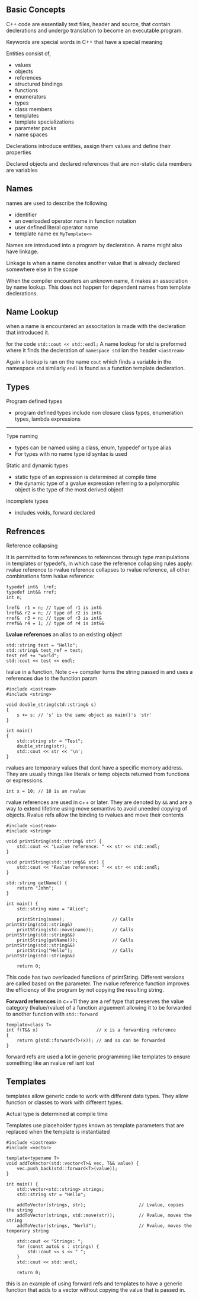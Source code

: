 ## Basic Concepts
C++ code are essentially text files, header and source, that contain declerations and undergo translation to become an executable program. 

Keywords are special words in C++ that have a special meaning

Entities consist of,
-  values
-  objects
-  references
-  structured bindings
-  functions
-  enumerators
-  types
-  class members
-  templates
-  template specializations
-  parameter packs
-  name spaces

Declerations introduce entities, assign them values and define their properties

Declared objects and declared references that are non-static data members are variables

## Names
names are used to describe the following
- identifier
- an overloaded operator name in function notation
- user defined literal operator name
- template name ex `MyTemplate<>`
  
Names are introduced into a program by decleration. A name might also have linkage.

Linkage is when a name denotes another value that is already declared somewhere else in the scope

When the compiler encounters an unknown name, it makes an association by name lookup. This does not happen for dependent names from template declerations. 

## Name Lookup
when a name is encountered an associtation is made with the decleration that introduced it.

for the code `std::cout << std::endl;`
A name lookup for std is preformed where it finds the decleration of `namespace std` ion the header `<iostream>`

Again a lookup is ran on the name `cout` which finds a variable in the namespace `std` similarly `endl` is found as a function template decleration. 

## Types

Program defined types
- program defined types include non closure class types, enumeration types, lambda expressions
****
Type naming
- types can be named using a class, enum, typpedef or type alias
- For types with no name type id syntax is used

Static and dynamic types
- static type of an expression is determined at compile time
- the dynamic type of a gvalue expression referring to a polymorphic object is the type of the most derived object

incomplete types
- includes voids, forward declared
   
## Refrences
 Reference collapsing

It is permitted to form references to references through type manipulations in templates or typedefs, in which case the reference collapsing rules apply: rvalue reference to rvalue reference collapses to rvalue reference, all other combinations form lvalue reference:

```
typedef int&  lref;
typedef int&& rref;
int n;
 
lref&  r1 = n; // type of r1 is int&
lref&& r2 = n; // type of r2 is int&
rref&  r3 = n; // type of r3 is int&
rref&& r4 = 1; // type of r4 is int&&
```

**Lvalue references**
an alias to an existing object
```
std::string test = "Hello";
std::string& test_ref = test;
test_ref += "world";
std::cout << test << endl;
```

lvalue in a function, Note c++ compiler turns the string passed in and uses a references due to the function param
```
#include <iostream>
#include <string>
 
void double_string(std::string& s)
{
    s += s; // 's' is the same object as main()'s 'str'
}
 
int main()
{
    std::string str = "Test";
    double_string(str);
    std::cout << str << '\n';
}
```

rvalues are temporary values that dont have a specific memory address. They are usually things like literals or temp objects returned from functions or expressions.
```
int x = 10; // 10 is an rvalue
```
rvalue references are used in c++ or later. They are denoted by `&&` and are a way to extend lifetime using move semantivs to avoid uneeded copying of objects. Rvalue refs allow the binding to rvalues and move their contents
```
#include <iostream>
#include <string>

void printString(std::string& str) {
    std::cout << "Lvalue reference: " << str << std::endl;
}

void printString(std::string&& str) {
    std::cout << "Rvalue reference: " << str << std::endl;
}

std::string getName() {
    return "John";
}

int main() {
    std::string name = "Alice";

    printString(name);                  // Calls printString(std::string&)
    printString(std::move(name));       // Calls printString(std::string&&)
    printString(getName());             // Calls printString(std::string&&)
    printString("Hello");               // Calls printString(std::string&&)

    return 0;
```
This code has two overloaded functions of printString. Different versions are called based on the parameter. The rvalue reference function improves the efficiency of the program by not copying the resulting string. 

**Forward references**
in c++11 they are a ref type that preserves the value category (lvalue/rvalue) of a function arguement allowing it to be forwarded to another function with `std::forward`
```
template<class T>
int f(T&& x)                      // x is a forwarding reference
{
    return g(std::forward<T>(x)); // and so can be forwarded
}
```
forward refs are used a lot in generic programming like templates to ensure something like an rvalue ref isnt lost
## Templates
templates allow generic code to work with different data types. They allow function or classes to work with different types. 

Actual type is determined at compile time

Templates use placeholder types known as template parameters that are replaced when the template is instantiated

```
#include <iostream>
#include <vector>

template<typename T>
void addToVector(std::vector<T>& vec, T&& value) {
    vec.push_back(std::forward<T>(value));
}

int main() {
    std::vector<std::string> strings;
    std::string str = "Hello";

    addToVector(strings, str);                    // Lvalue, copies the string
    addToVector(strings, std::move(str));         // Rvalue, moves the string
    addToVector(strings, "World");                // Rvalue, moves the temporary string

    std::cout << "Strings: ";
    for (const auto& s : strings) {
        std::cout << s << " ";
    }
    std::cout << std::endl;

    return 0;
```
this is an example of using forward refs and templates to have a generic function that adds to a vector without copying the value that is passed in.
